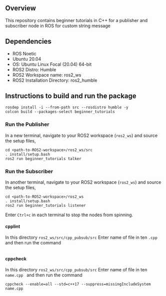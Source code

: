 
## Overview
This repository contains beginner tutorials in C++ for a publisher and subscriber node in ROS for custom string message

## Dependencies
* ROS Noetic
* Ubuntu 20.04
* OS: Ubuntu Linux Focal (20.04) 64-bit
* ROS2 Distro: Humble
* ROS2 Workspace name: ros2_ws 
* ROS2 Installation Directory: ros2_humble

## Instructions to build and run the package

``` cd <path-to-ROS2-workspace>/ros2_ws/src
rosdep install -i --from-path src --rosdistro humble -y
colcon build --packages-select beginner_tutorials
```
### Run the Publisher

In a new terminal, navigate to your ROS2 workspace (```ros2_ws```) and source the setup files,
``` 
cd <path-to-ROS2-workspace>/ros2_ws/src
. install/setup.bash
ros2 run beginner_tutorials talker
```

### Run the Subscriber

In another terminal, navigate to your ROS2 workspace (```ros2_ws```) and source the setup files,
```
cd <path-to-ROS2-workspace>/ros2_ws
. install/setup.bash
ros2 run beginner_tutorials listener
```

Enter ```Ctrl+c``` in each terminal to stop the nodes from spinning.

#### cpplint 
In this directory ```ros2_ws/src/cpp_pubsub/src```
Enter name of file  in ten ```.cpp ``` and then run the command
```~/.local/bin/cpplint --filter=-build/c++11,+build/c++17,-build/namespaces,-build/include_order name.cpp
```

#### cppcheck
In this directory ```ros2_ws/src/cpp_pubsub/src```
Enter name of file  in ten ```name.cpp ``` and then run the command
```
cppcheck --enable=all --std=c++17 --suppress=missingIncludeSystem name.cpp 
```
